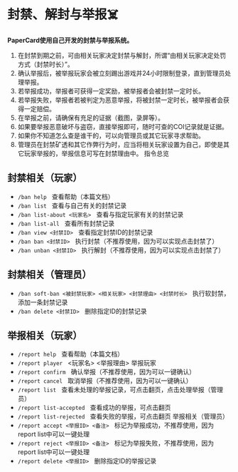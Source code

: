 # 封禁、解封与举报☠️
**PaperCard使用自己开发的封禁与举报系统。**

1. 在封禁到期之前，可由相关玩家决定封禁与解封，所谓“由相关玩家决定处罚方式（封禁时长）”。
2. 确认举报后，被举报玩家会被立刻踢出游戏并24小时限制登录，直到管理员处理举报。
3. 若举报成功，举报者可获得一定奖励，被举报者会被封禁一定时长。
4. 若举报失败，举报者若被判定为恶意举报，将被封禁一定时长，被举报者会获得一定赔偿。
5. 在举报之前，请确保有充足的证据（截图，录屏等）。
6. 如果要举报恶意破坏与盗窃，直接举报即可，随时可查的COI记录就是证据。
7. 如果你不知道怎么查是谁干的，可以向管理员或其它玩家寻求帮助。
8. 管理员在封禁矿透和其它作弊行为时，应当将相关玩家设置为自己，即使是其它玩家举报的，举报信息可写在封禁理由中。
指令总览
## 封禁相关（玩家）
- `/ban help`&nbsp;&nbsp; 查看帮助（本篇文档）
- `/ban list`&nbsp;&nbsp; 查看与自己有关的封禁记录
- `/ban list-about <玩家名>`&nbsp;&nbsp; 查看与指定玩家有关的封禁记录
- `/ban list-all`&nbsp;&nbsp; 查看所有封禁记录
- `/ban view <封禁ID>`&nbsp;&nbsp; 查看指定封禁ID的封禁记录
- `/ban ban <封禁ID>`&nbsp;&nbsp; 执行封禁（不推荐使用，因为可以实现点击封禁了）
- `/ban unban <封禁ID>`&nbsp;&nbsp; 执行解封（不推荐使用，因为可以实现点击封禁了）
## 封禁相关（管理员）
- `/ban soft-ban <被封禁玩家> <相关玩家> <封禁理由> <封禁时长>`&nbsp;&nbsp; 执行软封禁，添加一条封禁记录
- `/ban delete <封禁ID>`&nbsp;&nbsp; 删除指定ID的封禁记录
## 举报相关（玩家）
- `/report help`&nbsp;&nbsp; 查看帮助（本篇文档）
- `/report player`&nbsp;&nbsp; <玩家名> <举报理由> 举报玩家
- `/report confirm`&nbsp;&nbsp; 确认举报（不推荐使用，因为可以一键确认）
- `/report cancel`&nbsp;&nbsp; 取消举报（不推荐使用，因为可以一键确认）
- `/report list`&nbsp;&nbsp; 查看未处理的举报记录，可点击翻页，点击处理举报（管理员）
- `/report list-accepted`&nbsp;&nbsp; 查看成功的举报，可点击翻页
- `/report list-rejected`&nbsp;&nbsp; 查看失败的举报，可点击翻页
举报相关（管理员）
- `/report accept <举报ID> <备注>`&nbsp;&nbsp; 标记为举报成功，不推荐使用，因为report list中可以一键处理
- `/report reject <举报ID> <备注>`&nbsp;&nbsp; 标记为举报失败，不推荐使用，因为report list中可以一键处理
- `/report delete <举报ID>`&nbsp;&nbsp; 删除指定ID的举报记录